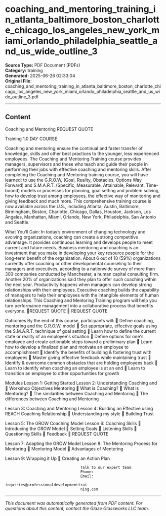 ﻿# coaching_and_mentoring_training_in_atlanta_baltimore_boston_charlotte_chicago_los_angeles_new_york_miami_orlando_philadelphia_seattle_and_us_wide_outline_3

**Source Type:** PDF Document (PDFs)  
**Category:** training  
**Generated:** 2025-06-26 02:33:04  
**Original File:** coaching_and_mentoring_training_in_atlanta_baltimore_boston_charlotte_chicago_los_angeles_new_york_miami_orlando_philadelphia_seattle_and_us_wide_outline_3.pdf

---

## Content

Coaching and
Mentoring                                                            REQUEST QUOTE



Training                                                             1.0 DAY COURSE




Coaching and mentoring ensure the continual and faster transfer of
knowledge, skills and other best practices to the younger, less experienced
employees. The Coaching and Mentoring Training course provides managers,
supervisors and those who teach and guide their people in performing their
jobs with effective coaching and mentoring skills.
After completing the Coaching and Mentoring training course, you will have
learned: to use the G.R.O.W, (Goal, Reality, Obstacles, Options Way Forward)
and S.M.A.R.T. (Specific, Measurable, Attainable, Relevant, Time-bound)
models or processes for planning, goal setting and problem solving, how to
develop trust among employees, the effective way of monitoring and giving
feedback and much more.
This comprehensive training course is now available across the U.S., including
Atlanta, Austin, Baltimore, Birmingham, Boston, Charlotte, Chicago, Dallas,
Houston, Jackson, Los Angeles, Manhattan, Miami, Orlando, New York,
Philadelphia, San Antonio and Seattle.




What You’ll Gain:
In today’s environment of changing technology and evolving organizations, coaching can
create a strong competitive advantage. It provides continuous learning and develops people
to meet current and future needs. Business mentoring and coaching is an investment that
you make in developing your key resource people for the long-term benefit of the
organization.
About 6 out of 10 (59%) organizations currently offer coaching or other developmental
counseling to their managers and executives, according to a nationwide survey of more than
300 companies conducted by Manchester, a human capital consulting firm. Another 20% of
organizations said they plan to offer such coaching within the next year.
Productivity happens when managers can develop strong relationships with their employees.
Executive coaching builds the capability of managers to help their employees with the
intangible elements of human relationships. This Coaching and Mentoring Training program
will help you turn performance management into a collaborative process that benefits
everyone.
REQUEST QUOTE
                                                                             REQUEST QUOTE




Outcomes
By the end of this course, participants will:
    Define coaching, mentoring and the G.R.O.W. model
    Set appropriate, effective goals using the S.M.A.R.T. technique of goal setting
    Learn how to define the current state or reality of an employee's situation
    Define options for one's employee and create actionable steps toward a
      preliminary plan
    Learn how to develop a finalized plan and motivate an employee to
      accomplishment
    Identify the benefits of building & fostering trust with employees
    Master giving effective feedback while maintaining trust
    Identify & overcome common obstacles that are holding employees back
    Learn to identify when coaching an employee is at an end
    Learn to transition an employee to other opportunities for growth




Modules
 Lesson 1: Getting Started                 Lesson 2: Understanding Coaching and
    Workshop Objectives                   Mentoring
                                               What is Coaching?
                                               What is Mentoring?
                                               The similarities between Coaching
                                                 and Mentoring
                                               The differences between Coaching
                                                 and Mentoring


 Lesson 3: Coaching and Mentoring          Lesson 4: Building an Effective
 using REACH                               Coaching Relationship
     Understanding my style                   Building Trust


 Lesson 5: The GROW Coaching Model         Lesson 6: Coaching Skills
    Introducing the GROW Model                Setting Goals
                                               Listening Skills
                                               Questioning Skills
                                               Feedback
                                                                     REQUEST QUOTE




 Lesson 7: Adapting the GROW Model   Lesson 8: The Mentoring Process
for Mentoring                            Mentoring Model
     Advantages of Mentoring


Lesson 9: Wrapping it Up
   Creating an Action Plan




                                      Talk to our expert team
                                      Phone:
                                      Email:
                                      inquiries@professionaldevelopmenttrai
                                      ning.com

---

*This document was automatically generated from PDF content. For questions about this content, contact the Glaze Glassworks LLC team.*
